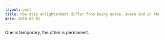 ```yaml
---
layout: post
title: How does enlightenment differ from being awake, aware and in the present?
date: 2018-09-01
---
```


<p>One is temporary, the other is permanent.</p>

